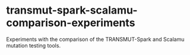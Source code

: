 # transmut-spark-scalamu-comparison-experiments
Experiments with the comparison of the TRANSMUT-Spark and Scalamu mutation testing tools.
